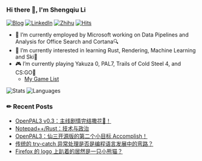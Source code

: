 ### Hi there 👋, I'm Shengqiu Li

[![Blog](https://img.shields.io/badge/Blog-dontpanic.blog-blue?logo=wordpress&style=flat-square)](https://dontpanic.blog)
[![LinkedIn](https://img.shields.io/badge/LinkedIn-Shengqiu%20Li-blue?logo=linkedin&style=flat-square)](https://www.linkedin.com/in/lishengqiu/)
[![Zhihu](https://img.shields.io/badge/ZhiHu-dontpanic-blue?logo=zhihu&style=flat-square)](https://www.zhihu.com/people/li-sheng-qiu)
[![Hits](https://hits.seeyoufarm.com/api/count/incr/badge.svg?url=https%3A%2F%2Fgithub.com%2Fdontpanic92&count_bg=%23007EC6&title_bg=%23555555&icon=&icon_color=%23E7E7E7&title=Profile+Viewed&edge_flat=true)](https://hits.seeyoufarm.com)

- 🔭 I’m currently employed by Microsoft working on Data Pipelines and Analysis for Office Search and Cortana🔍
- 🌱 I’m currently interested in learning Rust, Rendering, Machine Learning and Ski🎿
- 🎮 I’m currently playing Yakuza 0, PAL7, Trails of Cold Steel 4, and CS:GO🔫
  - [My Game List](https://github.com/dontpanic92/dontpanic92/blob/main/game_list.md)

<!-- bg_color=60,f7b267,f25c54&text_color=fff&title_color=fff&icon_color=fff-->
![Stats](https://github-readme-stats.vercel.app/api?username=dontpanic92&include_all_commits=true&hide_border=true&theme=graywhite) ![Languages](https://github-readme-stats.vercel.app/api/top-langs/?username=dontpanic92&&show_icons=true&hide_border=true&theme=graywhite&layout=compact&langs_count=8&exclude_repo=wxGo)

### ✏ Recent Posts

<!-- BLOG-POST-LIST:START -->
- [OpenPAL3 v0.3：主线剧情完结撒花🎉！](https://dontpanic.blog/openpal3-v0-3/)
- [Notepad++/Rust：技术与政治](https://dontpanic.blog/notepadpp-rust-tech-and-politics/)
- [OpenPAL3：仙三开源版的第二个小目标 Accomplish！](https://dontpanic.blog/openpal3-v0-2/)
- [传统的 try-catch 异常处理是否是编程语言发展中的弯路？](https://dontpanic.blog/is-try-catch-a-lag-in-programming-languages/)
- [Firefox 的 logo 上趴着的居然是一只小熊猫？](https://dontpanic.blog/red-panda-in-firefox-logo/)
<!-- BLOG-POST-LIST:END -->
